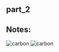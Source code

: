## part_2
## Notes:                    



![carbon](https://github.com/user-attachments/assets/525ac470-ab43-467f-b9a2-abde601f917e)
![carbon](https://github.com/user-attachments/assets/cedbc6b6-d690-4fc0-b371-9a5356504f72)

